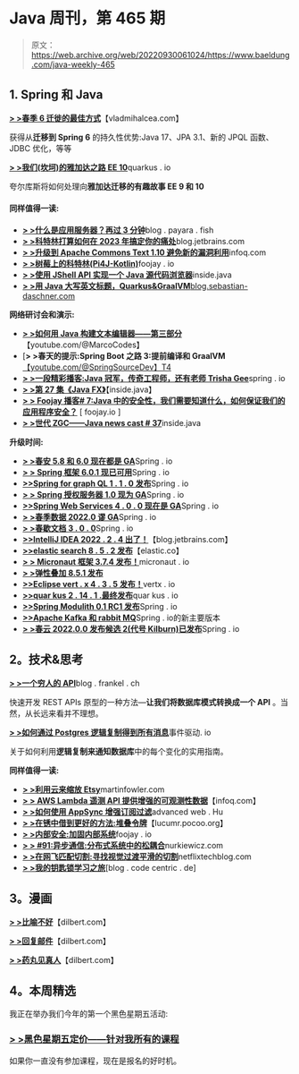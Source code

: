 # Java 周刊，第 465 期

> 原文：<https://web.archive.org/web/20220930061024/https://www.baeldung.com/java-weekly-465>

## 1. **Spring 和 Java**

[**> >春季 6 迁徙的最佳方式**](https://web.archive.org/web/20221125142849/https://vladmihalcea.com/spring-6-migration/)【vladmihalcea.com】

获得从**迁移到 Spring 6** 的持久性优势:Java 17、JPA 3.1、新的 JPQL 函数、JDBC 优化，等等

[****> >我们(坎坷)的雅加达之路 EE 10****](https://web.archive.org/web/20221125142849/https://quarkus.io/blog/our-bumpy-road-to-jakarta-ee-10/)quarkus . io

夸尔库斯将如何处理向**雅加达迁移的有趣故事 EE 9 和 10**

#### 同样值得一读:

*   [****> >什么是应用服务器？再过 3 分钟****](https://web.archive.org/web/20221125142849/https://blog.payara.fish/what-is-an-application-server-jakarta-ee)blog . payara . fish
*   [****> >科特林打算如何在 2023 年搞定你的痛处****](https://web.archive.org/web/20221125142849/https://blog.jetbrains.com/kotlin/2022/11/how-kotlin-is-going-to-fix-your-pains-in-2023/)blog.jetbrains.com
*   [****> >升级到 Apache Commons Text 1.10 避免新的漏洞利用****](https://web.archive.org/web/20221125142849/https://www.infoq.com/news/2022/11/apache-commons-vulnerability/)infoq.com
*   [****> >树莓上的科特林(Pi4J-Kotlin)****](https://web.archive.org/web/20221125142849/https://foojay.io/today/kotlin-on-the-raspberrypi-pi4j-kotlin/)foojay . io
*   [****> >使用 JShell API 实现一个 Java 源代码浏览器****](https://web.archive.org/web/20221125142849/https://inside.java/2022/11/21/jshell-java-source-browser/)inside.java
*   [****> >用 Java 大写英文标题，Quarkus&GraalVM****blog.sebastian-daschner.com](https://web.archive.org/web/20221125142849/https://blog.sebastian-daschner.com/entries/capitalize-titles)

**网络研讨会和演示:**

*   [**> >如何用 Java 构建文本编辑器——第三部分**](https://web.archive.org/web/20221125142849/https://youtu.be/72Dt_U9DQh4)【youtube.com/@MarcoCodes】
*   [**> >春天的提示:Spring Boot 之路 3:提前编译和 GraalVM**[【youtube.com/@SpringSourceDev】T4](https://web.archive.org/web/20221125142849/https://youtu.be/TOfYlLjXufw)
*   [****> >一段精彩播客:Java 冠军，传奇工程师，还有老师 Trisha Gee****](https://web.archive.org/web/20221125142849/https://spring.io/blog/2022/11/17/a-bootiful-podcast-java-champion-legendary-engineer-and-teacher-trisha-gee)spring . io
*   [**> >第 27 集《Java FX》**](https://web.archive.org/web/20221125142849/https://inside.java/2022/11/18/podcast-027/)【inside.java】
*   [****> > Foojay 播客# 7:Java 中的安全性，我们需要知道什么，如何保证我们的应用程序安全？****](https://web.archive.org/web/20221125142849/https://foojay.io/today/foojay-podcast-7/) [ foojay.io ]
*   [****> >世代 ZGC——Java news cast # 37****](https://web.archive.org/web/20221125142849/https://inside.java/2022/11/17/insidejava-newscast-037/)inside.java

**升级时间:**

*   [****> >春安 5.8 和 6.0 现在都是 GA****](https://web.archive.org/web/20221125142849/https://spring.io/blog/2022/11/21/spring-security-5-8-and-6-0-are-now-ga)Spring . io
*   [**> > Spring 框架 6.0.1 现已可用**](https://web.archive.org/web/20221125142849/https://spring.io/blog/2022/11/23/spring-framework-6-0-1-available-now)Spring . io
*   [**>>Spring for graph QL 1 . 1 . 0 发布**](https://web.archive.org/web/20221125142849/https://spring.io/blog/2022/11/23/spring-for-graphql-1-1-0-released)Spring . io
*   [**> > Spring 授权服务器 1.0 现为 GA**](https://web.archive.org/web/20221125142849/https://spring.io/blog/2022/11/22/spring-authorization-server-1-0-is-now-ga)Spring . io
*   [**>>Spring Web Services 4 . 0 . 0 现在是 GA**](https://web.archive.org/web/20221125142849/https://spring.io/blog/2022/11/21/spring-web-services-4-0-0-is-now-ga)Spring . io
*   [****> >春季数据 2022.0 谬 GA****](https://web.archive.org/web/20221125142849/https://spring.io/blog/2022/11/18/spring-data-2022-0-goes-ga)Spring . io
*   [**> >春歇文档 3 . 0 . 0**](https://web.archive.org/web/20221125142849/https://spring.io/blog/2022/11/21/spring-rest-docs-3-0-0)Spring . io
*   [**>>IntelliJ IDEA 2022 . 2 . 4 出了！**](https://web.archive.org/web/20221125142849/https://blog.jetbrains.com/idea/2022/11/intellij-idea-2022-2-4/)【blog.jetbrains.com】
*   [**>>elastic search 8 . 5 . 2 发布**](https://web.archive.org/web/20221125142849/https://www.elastic.co/guide/en/elasticsearch/reference/8.5/release-notes-8.5.2.html)【elastic.co】
*   [****> > Micronaut 框架 3.7.4 发布！****](https://web.archive.org/web/20221125142849/https://micronaut.io/2022/11/17/micronaut-framework-3-7-4-released/)micronaut . io
*   [****> >弹性叠加 8.5.1 发布****](https://web.archive.org/web/20221125142849/https://www.elastic.co/blog/elastic-stack-8-5-1-released)
*   [****>>Eclipse vert . x 4 . 3 . 5 发布！****](https://web.archive.org/web/20221125142849/https://vertx.io/blog/eclipse-vert-x-4-3-5/)vertx . io
*   [****>>quar kus 2 . 14 . 1 .最终发布****](https://web.archive.org/web/20221125142849/https://quarkus.io/blog/quarkus-2-14-1-final-released/)quar kus . io
*   [**>>Spring Modulith 0.1 RC1 发布**](https://web.archive.org/web/20221125142849/https://spring.io/blog/2022/11/17/spring-modulith-0-1-rc1-released)Spring . io
*   [****>>Apache Kafka 和 rabbit MQ****](https://web.archive.org/web/20221125142849/https://spring.io/blog/2022/11/21/new-major-releases-of-spring-for-apache-kafka-and-spring-for-rabbitmq)Spring . io的新主要版本
*   [****> >春云 2022.0.0 发布候选 2(代号 Kilburn)已发布****](https://web.archive.org/web/20221125142849/https://spring.io/blog/2022/11/18/spring-cloud-2022-0-0-release-candidate-2-codename-kilburn-has-been-released)Spring . io

## 2。技术&思考

[****> >一个穷人的 API****](https://web.archive.org/web/20221125142849/https://blog.frankel.ch/poor-man-api/)blog . frankel . ch

快速开发 REST APIs 原型的一种方法—**让我们将数据库模式转换成一个 API** 。当然，从长远来看并不理想。

[****> >如何通过 Postgres 逻辑复制得到所有消息****](https://web.archive.org/web/20221125142849/https://event-driven.io/en/how_to_get_all_messages_through_postgres_logical_replication/)事件驱动. io

关于如何利用**逻辑复制来通知数据库**中的每个变化的实用指南。

**同样值得一读:**

*   [****> >利用云来缩放 Etsy****](https://web.archive.org/web/20221125142849/https://martinfowler.com/articles/bottlenecks-of-scaleups/etsy-cloud-scale.html)martinfowler.com
*   [**> > AWS Lambda 遥测 API 提供增强的可观测性数据**](https://web.archive.org/web/20221125142849/https://www.infoq.com/news/2022/11/lambda-telemetry-api/)【infoq.com】
*   [**> >如何使用 AppSync 增强订阅过滤**](https://web.archive.org/web/20221125142849/https://advancedweb.hu/how-to-use-appsync-enhanced-subscription-filtering/)advanced web . Hu
*   [**> >在锈中借到更好的方法:堆叠令牌**](https://web.archive.org/web/20221125142849/https://lucumr.pocoo.org/2022/11/23/stack-tokens/)【lucumr.pocoo.org】
*   [****> >内部安全:加固内部系统****](https://web.archive.org/web/20221125142849/https://foojay.io/today/internal-security-hardening-internal-systems/)foojay . io
*   [****> > #91:异步通信:分布式系统中的松耦合****](https://web.archive.org/web/20221125142849/https://nurkiewicz.com/91)nurkiewicz.com
*   [****> >在网飞匹配切割:寻找视觉过渡平滑的切割****](https://web.archive.org/web/20221125142849/https://netflixtechblog.com/match-cutting-at-netflix-finding-cuts-with-smooth-visual-transitions-31c3fc14ae59)netflixtechblog.com
*   [**> >我的钥匙锁学习之旅**](https://web.archive.org/web/20221125142849/https://blog.codecentric.de/my-keycloak-learning-journey)[blog . code centric . de]

## 3。漫画

[**> >比喻不好**](https://web.archive.org/web/20221125142849/https://dilbert.com/strip/2022-11-24)【dilbert.com】

[**> >回复邮件**](https://web.archive.org/web/20221125142849/https://dilbert.com/strip/2022-11-23)【dilbert.com】

[**> >药丸见真人**](https://web.archive.org/web/20221125142849/https://dilbert.com/strip/2022-11-21)【dilbert.com】

## 4。本周精选

我正在举办我们今年的第一个黑色星期五活动:

### [**> >黑色星期五定价——针对我所有的课程**](/web/20221125142849/https://www.baeldung.com/black-friday-jw)

如果你一直没有参加课程，现在是报名的好时机。